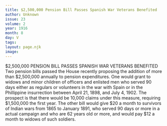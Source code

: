 ```yaml
---
title: $2,500,000 Pension Bill Passes Spanish War Veterans Benefited
author: Unknown
issue: 23
volume: 2
year: 1916
month: 8
day: V
tags:
layout: page.njk
image:
---
```

$2,500,000 PENSION BILL PASSES SPANISH WAR VETERANS BENEFITED       Two pension bills passed the House recently proposing the addition of more than $2,500,000 annually to pension expenditures.       One would grant to widows and minor children of officers and enlisted men who served 90 days either as regulars or volunteers in the war with Spain or in the Phillippine insurrection between April 21, 1898, and July 4, 1902. The prospect is that there would be 10,000 claims under this measure, requiring $1,500,000 the first year.       The other bill would give $20 a month to survivors of Indian wars from 1865 to January 1891, who served 90 days or more in a actual campaign and who are 62 years old or more, and would pay $12 a month to widows of such soldiers. 


